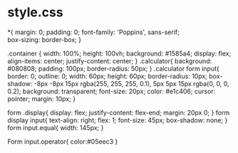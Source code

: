 # style.css
*{
    margin: 0;
    padding: 0;
    font-family: 'Poppins', sans-serif;            
    box-sizing: border-box;
}


.container {
    width: 100%;
    height: 100vh;
    background: #1585a4;
    display: flex;
    align-items: center;
    justify-content: center;
}
.calculator{
    background: #080808;
    padding: 100px;
    border-radius: 50px;
}
.calculator form input{
    border: 0;
    outline: 0;
    width: 60px;
    height: 60px;
    border-radius: 10px;
    box-shadow: -8px -8px 15px rgba(255, 255, 255, 0.1), 5px 5px 15px rgba(0, 0, 0, 0.2);
    background: transparent;
    font-size: 20px;
    color: #e1c406;
    cursor: pointer;
    margin: 10px;
}

form .display{
    display: flex;
    justify-content: flex-end;
    margin: 20px 0;
}
form display input{
    text-align: right;
    flex: 1;
    font-size: 45px;
    box-shadow: none;
}
form input.equal{
    width: 145px;
}



Form input.operator{
    color:#05eec3
}
